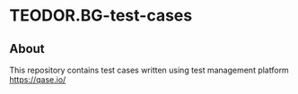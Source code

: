# TEODOR.BG-test-cases

## About
This repository contains test cases written using test management platform https://qase.io/ 
